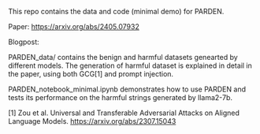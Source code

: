 This repo contains the data and code (minimal demo) for PARDEN. 

Paper: https://arxiv.org/abs/2405.07932

Blogpost:

PARDEN_data/ contains the benign and harmful datasets genearted by different models. The generation of harmful dataset is explained in detail in the paper, using both GCG[1] and prompt injection. 


PARDEN_notebook_minimal.ipynb demonstrates how to use PARDEN and tests its performance on the harmful strings generated by llama2-7b. 

[1] Zou et al. Universal and Transferable Adversarial Attacks on Aligned Language Models. https://arxiv.org/abs/2307.15043


